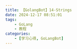 ```yaml
---
title: 【GolangBot】14-Strings
date: 2024-12-17 08:51:01
tags: 
    - GoLang
    - 教程
categories:
    - [学习心得, GoLangBot]
---
```

